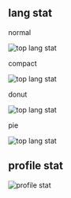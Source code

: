 
## lang stat
normal

![top lang stat](https://github-readme-stats.vercel.app/api/top-langs/?username=gnab&theme=tokyonight&show_icons=true)

compact

![top lang stat](https://github-readme-stats.vercel.app/api/top-langs/?username=gnab&layout=compact&theme=tokyonight)

donut

![top lang stat](https://github-readme-stats.vercel.app/api/top-langs/?username=gnab&layout=donut&theme=tokyonight)


pie

![top lang stat](https://github-readme-stats.vercel.app/api/top-langs/?username=gnab&layout=pie&theme=tokyonight)

## profile stat

![profile stat](https://github-readme-stats.vercel.app/api?username=gnab&hide=issues,contribs&show_icons=true&theme=tokyonight&hide_rank=true)
